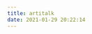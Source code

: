 ```yaml
---
title: artitalk
date: 2021-01-29 20:22:14
---
```

<!-- 引用 artitalk -->
<script type="text/javascript" src="https://unpkg.com/artitalk"></script>
<!-- 存放说说的容器 -->
<div id="artitalk_main"></div>
<script>
new Artitalk({
    appId: '1F6PKPsJdKWTlfheiT8gEKmz-MdYXbMMI', // Your LeanCloud appId
    appKey: 'jUA2DiJwzE3MLmhEXaffYqIW' // Your LeanCloud appKey
})
</script>